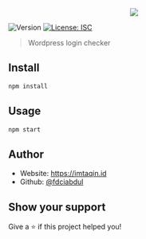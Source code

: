 <center><image src="assets/demo.png"></center>
<p>
  <img alt="Version" src="https://img.shields.io/badge/version-1.0.0-blue.svg?cacheSeconds=2592000" />
  <a href="#" target="_blank">
    <img alt="License: ISC" src="https://img.shields.io/badge/License-ISC-yellow.svg" />
  </a>
</p>

> Wordpress login checker

## Install

```sh
npm install
```

## Usage

```sh
npm start
```

## Author


* Website: https://imtaqin.id
* Github: [@fdciabdul](https://github.com/fdciabdul)

## Show your support

Give a ⭐️ if this project helped you!

